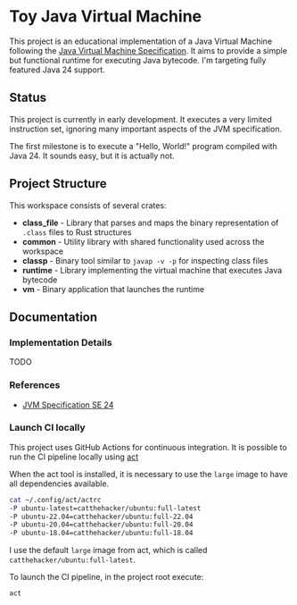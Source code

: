 # Toy Java Virtual Machine

This project is an educational implementation of a Java Virtual Machine following
the [Java Virtual Machine Specification](https://docs.oracle.com/javase/specs/jvms/se24/html/). It aims to provide a
simple but functional runtime for executing Java bytecode. I'm targeting fully featured Java 24 support.

## Status

This project is currently in early development. It executes a very limited instruction set, ignoring many important
aspects of the JVM specification.

The first milestone is to execute a "Hello, World!" program compiled with Java 24. It sounds easy, but it is actually
not.

## Project Structure

This workspace consists of several crates:

- **class_file** - Library that parses and maps the binary representation of `.class` files to Rust structures
- **common** - Utility library with shared functionality used across the workspace
- **classp** - Binary tool similar to `javap -v -p` for inspecting class files
- **runtime** - Library implementing the virtual machine that executes Java bytecode
- **vm** - Binary application that launches the runtime

## Documentation

### Implementation Details

TODO

### References

- [JVM Specification SE 24](https://docs.oracle.com/javase/specs/jvms/se24/html/)

### Launch CI locally

This project uses GitHub Actions for continuous integration. It is possible to run the CI pipeline locally
using [act](https://github.com/nektos/act.git)

When the act tool is installed, it is necessary to use the `large` image to have all dependencies available.

```bash
cat ~/.config/act/actrc
-P ubuntu-latest=catthehacker/ubuntu:full-latest
-P ubuntu-22.04=catthehacker/ubuntu:full-22.04
-P ubuntu-20.04=catthehacker/ubuntu:full-20.04
-P ubuntu-18.04=catthehacker/ubuntu:full-18.04
```

I use the default `large` image from act, which is called `catthehacker/ubuntu:full-latest`.

To launch the CI pipeline, in the project root execute:

```bash
act
```
